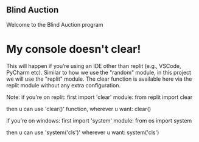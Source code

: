 ## Blind Auction

Welcome to the Blind Auction program

# My console doesn't clear!

This will happen if you’re using an IDE other than replit (e.g., VSCode, PyCharm etc). Similar to how we use the "random" module, in this project we will use the "replit" module. The clear function is available here via the replit module without any extra configuration.

Note:
if you're on replit:
first import 'clear' module:
from replit import clear

then u can use 'clear()' function, wherever u want:
clear()

if you're on windows:
first import 'system' module:
from os import system

then u can use 'system('cls')' wherever u want:
system('cls')
